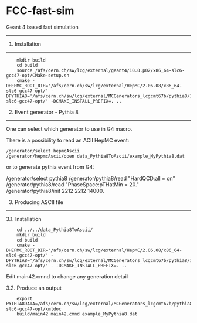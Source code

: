 FCC-fast-sim
============

Geant 4 based fast simulation

____________________________________________________________________

1. Installation
-------------------

        mkdir build
        cd build
        source /afs/cern.ch/sw/lcg/external/geant4/10.0.p02/x86_64-slc6-gcc47-opt/CMake-setup.sh
        cmake -DHEPMC_ROOT_DIR='/afs/cern.ch/sw/lcg/external/HepMC/2.06.08/x86_64-slc6-gcc47-opt/' -DPYTHIA8='/afs/cern.ch/sw/lcg/external/MCGenerators_lcgcmt67b/pythia8/186/x86_64-slc6-gcc47-opt/' -DCMAKE_INSTALL_PREFIX=. ..

2. Event generator - Pythia 8
-------------------

One can select which generator to use in G4 macro.

There is a possibility to read an ACII HepMC event:

    /generator/select hepmcAscii
    /generator/hepmcAscii/open data_Pythia8ToAscii/example_MyPythia8.dat

or to generate pythia event from G4:

   /generator/select pythia8
   /generator/pythia8/read "HardQCD:all = on"
   /generator/pythia8/read "PhaseSpace:pTHatMin = 20."
   /generator/pythia8/init 2212 2212 14000.

3. Producing ASCII file
-------------------

3.1. Installation

        cd ../../data_Pythia8ToAscii/
        mkdir build
        cd build
        cmake -DHEPMC_ROOT_DIR='/afs/cern.ch/sw/lcg/external/HepMC/2.06.08/x86_64-slc6-gcc47-opt/' -DPYTHIA8='/afs/cern.ch/sw/lcg/external/MCGenerators_lcgcmt67b/pythia8/186/x86_64-slc6-gcc47-opt/' - -DCMAKE_INSTALL_PREFIX=. ..

Edit main42.cmnd to change any generation detail


3.2. Produce an output

        export PYTHIA8DATA=/afs/cern.ch/sw/lcg/external/MCGenerators_lcgcmt67b/pythia8/186/x86_64-slc6-gcc47-opt/xmldoc
        build/main42 main42.cmnd example_MyPythia8.dat